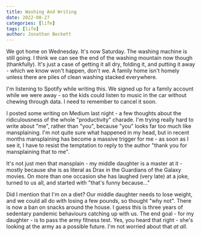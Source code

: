 ```yaml
---
title: Washing And Writing
date: 2022-08-27
categories: [life]
tags: [life]
author: Jonathan Beckett
---
```


We got home on Wednesday. It's now Saturday. The washing machine is still going. I think we can see the end of the washing mountain now though (thankfully). It's just a case of getting it all dry, folding it, and putting it away - which we know won't happen, don't we. A family home isn't homely unless there are piles of clean washing stacked everywhere.

I'm listening to Spotify while writing this. We signed up for a family account while we were away - so the kids could listen to music in the car without chewing through data. I need to remember to cancel it soon.

I posted some writing on Medium last night - a few thoughts about the ridiculousness of the whole "productivity" charade. I'm trying really hard to write about "me", rather than "you", because "you" looks far too much like mansplaining. I'm not quite sure what happened in my head, but in recent months mansplaining has become a massive trigger for me - as soon as I see it, I have to resist the temptation to reply to the author "thank you for mansplaining that to me".

It's not just men that mansplain - my middle daughter is a master at it - mostly because she is as literal as Drax in the Guardians of the Galaxy movies. On more than one occasion she has laughed (very late) at a joke, turned to us all, and started with "that's funny because..."

Did I mention that I'm on a diet? Our middle daughter needs to lose weight, and we could all do with losing a few pounds, so thought "why not". There is now a ban on snacks around the house. I guess this is three years of sedentary pandemic behaviours catching up with us. The end goal - for my daughter - is to pass the army fitness test. Yes, you heard that right - she's looking at the army as a possible future. I'm not worried about that *at all*.